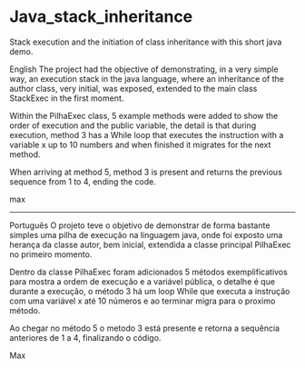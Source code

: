 # Java_stack_inheritance
Stack execution and the initiation of class inheritance with this short java demo.

English
The project had the objective of demonstrating, in a very simple way, an execution stack in the java language, where an inheritance of the author class, very initial, was exposed, extended to the main class StackExec in the first moment.

Within the PilhaExec class, 5 example methods were added to show the order of execution and the public variable, the detail is that during execution, method 3 has a While loop that executes the instruction with a variable x up to 10 numbers and when finished it migrates for the next method.

When arriving at method 5, method 3 is present and returns the previous sequence from 1 to 4, ending the code.

max

**************************************************************************************

Português
O projeto teve o objetivo de demonstrar de forma bastante simples uma pilha de execução na linguagem java, onde foi exposto uma herança da classe autor, bem inicial,  extendida a classe principal PilhaExec no primeiro momento.

Dentro da classe PilhaExec foram adicionados 5 métodos exemplificativos para mostra a ordem de execução e a variável pública, o detalhe é que durante a execução, o método 3 há um loop While que executa a instrução com uma variável x até 10 números e ao terminar migra para o proximo método.

Ao chegar no método 5 o metodo 3 está presente e retorna a sequência anteriores de 1 a 4, finalizando o código.

Max
